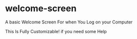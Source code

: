 # welcome-screen
A basic Welcome Screen For when You Log on your Computer


This Is Fully Customizable!
if you need some Help
